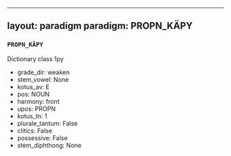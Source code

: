 
---
layout: paradigm
paradigm: PROPN_KÄPY
---
### ` PROPN_KÄPY `

Dictionary class 1py
* grade_dir: weaken
* stem_vowel: None
* kotus_av: E
* pos: NOUN
* harmony: front
* upos: PROPN
* kotus_tn: 1
* plurale_tantum: False
* clitics: False
* possessive: False
* stem_diphthong: None
